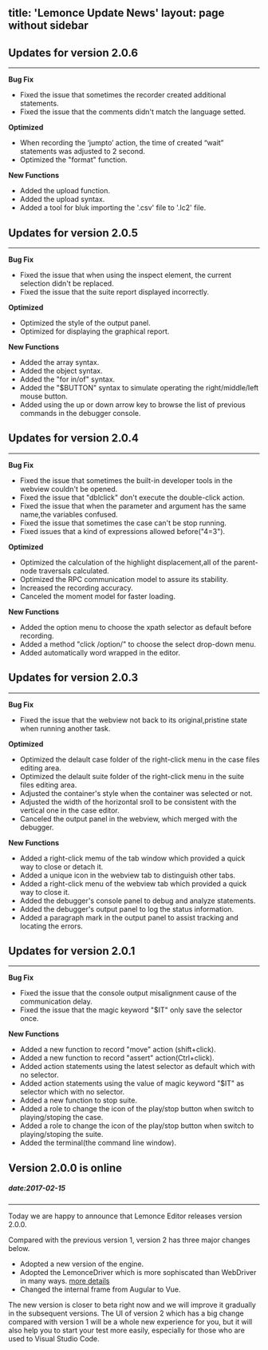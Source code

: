 title: 'Lemonce Update News'
layout: page without sidebar
---

## Updates for version 2.0.6
---

**Bug Fix**

- Fixed the issue that sometimes the recorder created additional statements.
- Fixed the issue that the comments didn't match the language setted.

**Optimized**

- When recording the ‘jumpto’ action, the time of created “wait” statements was adjusted to 2 second.
- Optimized the "format" function.

**New Functions**

- Added the upload function.
- Added the upload syntax.
- Added a tool for bluk importing the '.csv' file to '.lc2' file.

## Updates for version 2.0.5
---
**Bug Fix**
- Fixed the issue that when using the inspect element, the current selection didn't be replaced.
- Fixed the issue that the suite report displayed incorrectly.

**Optimized**
- Optimized the style of the output panel.
- Optimized for displaying the graphical report.

**New Functions**
- Added the array syntax.
- Added the object syntax.
- Added the "for in/of" syntax.
- Added the "$BUTTON" syntax to simulate operating the right/middle/left mouse button.
- Added using the up or down arrow key to browse the list of previous commands in the debugger console.

## Updates for version 2.0.4
---
**Bug Fix**
- Fixed the issue that sometimes the built-in developer tools in the webview couldn't be opened.
- Fixed the issue that "dblclick" don't execute the double-click action.
- Fixed the issue that when the parameter and argument has the same name,the variables confused.
- Fixed the issue that sometimes the case can't be stop running.
- Fixed issues that a kind of expressions allowed before("4=3").

**Optimized**
- Optimized the calculation of the highlight displacement,all of the parent-node traversals calculated.
- Optimized the RPC communication model to assure its stability.
- Increased the recording accuracy.
- Canceled the moment model for faster loading.

**New Functions**
- Added the option menu to choose the xpath selector as default before recording.
- Added a method "click /option/" to choose the select drop-down menu.
- Added automatically word wrapped in the editor.

## Updates for version 2.0.3
---
**Bug Fix**
- Fixed the issue that the webview not back to its original,pristine state when running another task.

**Optimized**
- Optimized the delault case folder of the right-click menu in the case files editing area.
- Optimized the delault suite folder of the right-click menu in the suite files editing area.
- Adjusted the container's style when the container was selected or not.
- Adjusted the width of the horizontal sroll to be consistent with the vertical one in the case editor.
- Canceled the output panel in the webview, which merged with the debugger. 

**New Functions**
- Added a right-click memu of the tab window which provided a quick way to close or detach it.
- Added a unique icon in the webview tab to distinguish other tabs.
- Added a right-click menu of the webview tab which provided a quick way to close it.
- Added the debugger's console panel to debug and analyze statements.
- Added the debugger's output panel to log the status information.
- Added a paragraph mark in the output panel to assist tracking and locating the errors.

## Updates for version 2.0.1
---
**Bug Fix**
- Fixed the issue that the console output misalignment cause of the communication delay.
- Fixed the issue that the magic keyword "$IT" only save the selector once.

**New Functions**
- Added a new function to record "move" action (shift+click).
- Added a new function to record "assert" action(Ctrl+click).
- Added action statements using the latest selector as default which with no selector.
- Added action statements using the value of magic keyword "$IT" as selector which with no selector.
- Added a new function to stop suite.
- Added a role to change the icon of the play/stop button when switch to playing/stoping the case.
- Added a role to change the icon of the play/stop button when switch to playing/stoping the suite.
- Added the terminal(the command line window).

## Version 2.0.0 is online
##### date:2017-02-15
---

Today we are happy to announce that Lemonce Editor releases version 2.0.0.  

Compared with the previous version 1, version 2 has three major changes below.
- Adopted a new version of the engine.
- Adopted the LemonceDriver which is more sophiscated than WebDriver in many ways. [more details](/feature/lcdriver.html)
- Changed the internal frame from Augular to Vue.

The new version is closer to beta right now and we will improve it gradually in the subsequent versions.
The UI of version 2 which has a big change compared with version 1 will be a whole new experience for you, but it will also help you to start your test more easily, especially for those who are used to Visual Studio Code.








